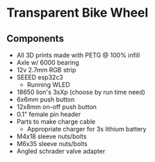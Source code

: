 # Transparent Bike Wheel

## Components

- All 3D prints made with PETG @ 100% infill
- Axle w/ 6000 bearing
- 12v 2.7mm RGB strip
- SEEED esp32c3
   - Running WLED
- 18650 lion's 3sXp (choose by run time need)
- 6x6mm push button
- 12x8mm on-off push button
- 0.1" female pin header
- Parts to make charge cable
  - Appropriate charger for 3s lithium battery
- M4x18 sleeve nuts/bolts
- M6x35 sleeve nuts/bolts
- Angled schrader valve adapter
